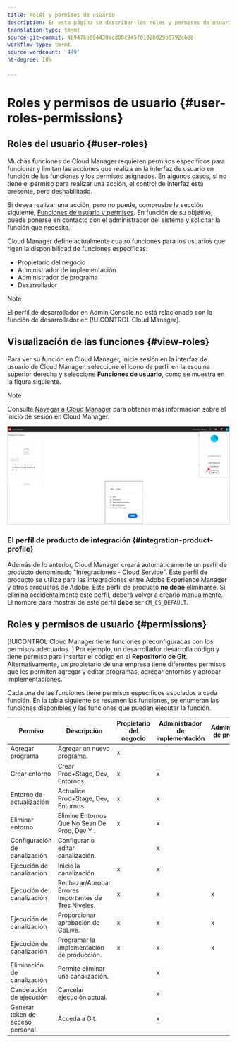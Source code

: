 ```yaml
---
title: Roles y permisos de usuario
description: En esta página se describen los roles y permisos de usuario. Siga esta página para aprender a añadir usuarios y asignarlos a funciones de Cloud Manager.
translation-type: tm+mt
source-git-commit: 4b9476b094438acd08c945f0102b029b6792cb88
workflow-type: tm+mt
source-wordcount: '449'
ht-degree: 10%

---
```



# Roles y permisos de usuario {#user-roles-permissions}

## Roles del usuario {#user-roles}

Muchas funciones de Cloud Manager requieren permisos específicos para funcionar y limitan las acciones que realiza en la interfaz de usuario en función de las funciones y los permisos asignados. En algunos casos, si no tiene el permiso para realizar una acción, el control de interfaz está presente, pero deshabilitado.

Si desea realizar una acción, pero no puede, compruebe la sección siguiente, [Funciones de usuario y permisos](#permissions). En función de su objetivo, puede ponerse en contacto con el administrador del sistema y solicitar la función que necesita.

Cloud Manager define actualmente cuatro funciones para los usuarios que rigen la disponibilidad de funciones específicas:

* Propietario del negocio
* Administrador de implementación
* Administrador de programa
* Desarrollador

>[!NOTE]
>El perfil de desarrollador en Admin Console no está relacionado con la función de desarrollador en [!UICONTROL Cloud Manager].

## Visualización de las funciones {#view-roles}

Para ver su función en Cloud Manager, inicie sesión en la interfaz de usuario de Cloud Manager, seleccione el icono de perfil en la esquina superior derecha y seleccione **Funciones de usuario**, como se muestra en la figura siguiente.

>[!NOTE]
>Consulte [Navegar a Cloud Manager](/help/onboarding/what-is-required/navigate-to-cloud-manager.md) para obtener más información sobre el inicio de sesión en Cloud Manager.

![](/help/onboarding/what-is-required/assets/admin-console-9.png)

### El perfil de producto de integración {#integration-product-profile}

Además de lo anterior, Cloud Manager creará automáticamente un perfil de producto denominado &quot;Integraciones - Cloud Service&quot;. Este perfil de producto se utiliza para las integraciones entre Adobe Experience Manager y otros productos de Adobe. Este perfil de producto **no debe** eliminarse. Si elimina accidentalmente este perfil, deberá volver a crearlo manualmente. El nombre para mostrar de este perfil **debe** ser `CM_CS_DEFAULT`.


## Roles y permisos de usuario {#permissions}

[!UICONTROL Cloud Manager tiene funciones preconfiguradas con los permisos adecuados. ] Por ejemplo, un desarrollador desarrolla código y tiene permiso para insertar el código en el **Repositorio de Git**. Alternativamente, un propietario de una empresa tiene diferentes permisos que les permiten agregar y editar programas, agregar entornos y aprobar implementaciones.

Cada una de las funciones tiene permisos específicos asociados a cada función. En la tabla siguiente se resumen las funciones, se enumeran las funciones disponibles y las funciones que pueden ejecutar la función.

| Permiso | Descripción | Propietario del negocio | Administrador de implementación | Administrador de programa | Desarrollador |
|--- |--- |--- |--- |--- |--- |
| Agregar programa | Agregar un nuevo programa. | x |  |  |  |
| Crear entorno | Crear Prod+Stage, Dev, Entornos. | x | x |  |  |
| Entorno de actualización | Actualice Prod+Stage, Dev, Entornos. | x | x |  |  |
| Eliminar entorno | Elimine Entornos Que No Sean De Prod, Dev Y . | x | x |  |  |
| Configuración de canalización | Configurar o editar canalización. |  | x |  |  |
| Ejecución de canalización | Inicie la canalización. | x | x |  |  |
| Ejecución de canalización | Rechazar/Aprobar Errores Importantes de Tres Niveles. | x | x | x |  |
| Ejecución de canalización | Proporcionar aprobación de GoLive. | x | x | x |  |
| Ejecución de canalización | Programar la implementación de producción. | x | x | x |  |
| Eliminación de canalización | Permite eliminar una canalización. |  | x |  |  |
| Cancelación de ejecución | Cancelar ejecución actual. |  | x |  |  |
| Generar token de acceso personal | Acceda a Git. |  | x |  | x |